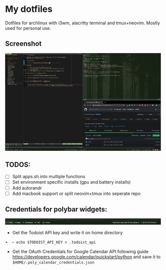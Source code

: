 # My dotfiles

Dotfiles for archlinux with i3wm, alacritty terminal and tmux+neovim.
Mostly used for personal use.

## Screenshot

![screenshot](screenshots/screenshot.png)

## TODOS:

- [ ] Split apps.sh into multiple functions
- [ ] Set environment specific installs (gpu and battery installs)
- [ ] Add autorandr
- [ ] Add macbook support or split neovim+tmux into seperate repo

## Credentials for polybar widgets:

![example](screenshots/polybar_todoist_calendar.png)

- Get the Todoist API key and write it on home directory

```
➜  ~ echo $TODOIST_API_KEY > .todoist_api
```

- Get the OAuth Credentials for Google Calendar API following guide https://developers.google.com/calendar/quickstart/python and save it to `$HOME/.poly_calendar_credentials.json`
